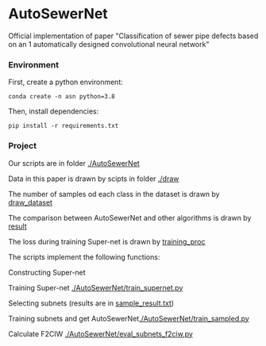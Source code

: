 # AutoSewerNet

Official implementation of paper "Classification of sewer pipe defects based on an 1
automatically designed convolutional neural network"

### Environment

First, create a python environment:

``conda create -n asn python=3.8``

Then, install dependencies:

``pip install -r requirements.txt``


### Project

Our scripts are in folder [./AutoSewerNet](./AutoSewerNet)

Data in this paper is drawn by scipts in folder [./draw](./draw)

The number of samples od each class in the dataset is drawn by [draw_dataset](./draw/draw_dataset.py)

The comparison between AutoSewerNet and other algorithms is drawn by [result](./draw/draw_result.py)

The loss during training Super-net is drawn by [training_proc](./draw/draw_training_proc.py)

The scripts implement the following functions:

Constructing Super-net

Training Super-net [./AutoSewerNet/train_supernet.py](./AutoSewerNet/train_supernet.py)

Selecting subnets (results are in [sample_result.txt]('./sample_result.txt))

Training subnets and get AutoSewerNet[./AutoSewerNet/train_sampled.py](./AutoSewerNet/train_sampled.py)

Calculate F2CIW [./AutoSewerNet/eval_subnets_f2ciw.py](./AutoSewerNet/eval_subnets_f2ciw.py)